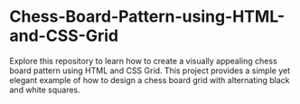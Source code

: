 # Chess-Board-Pattern-using-HTML-and-CSS-Grid
Explore this repository to learn how to create a visually appealing chess board pattern using HTML and CSS Grid. This project provides a simple yet elegant example of how to design a chess board grid with alternating black and white squares. 
